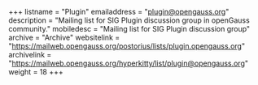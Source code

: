 +++
listname = "Plugin"
emailaddress = "plugin@opengauss.org"
description = "Mailing list for SIG Plugin discussion group in openGauss community."
mobiledesc = "Mailing list for SIG Plugin discussion group"
archive = "Archive"
websitelink = "https://mailweb.opengauss.org/postorius/lists/plugin.opengauss.org"
archivelink = "https://mailweb.opengauss.org/hyperkitty/list/plugin@opengauss.org"
weight =  18
+++